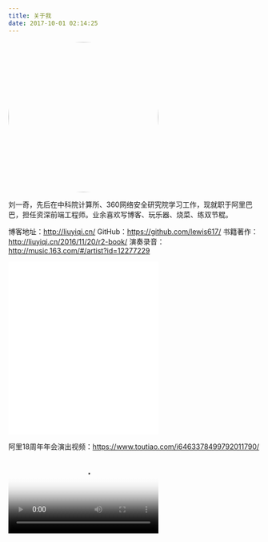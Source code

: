 ```yaml
---
title: 关于我
date: 2017-10-01 02:14:25
---
```


<img src="https://ws4.sinaimg.cn/large/83900b4egy1fk0xzz7ppwj20rs0t7hdt.jpg" width = "300" alt="" align=center style="border-radius:50%;"/>

刘一奇，先后在中科院计算所、360网络安全研究院学习工作，现就职于阿里巴巴，担任资深前端工程师。业余喜欢写博客、玩乐器、烧菜、练双节棍。

博客地址：http://liuyiqi.cn/ 
GitHub：https://github.com/lewis617/
书籍著作：http://liuyiqi.cn/2016/11/20/r2-book/
演奏录音：http://music.163.com/#/artist?id=12277229

<iframe frameborder="no" border="0" marginwidth="0" marginheight="0" width=300 height=86 src="//music.163.com/outchain/player?type=2&id=508976312&auto=0&height=66"></iframe>

<iframe frameborder="no" border="0" marginwidth="0" marginheight="0" width=300 height=86 src="//music.163.com/outchain/player?type=2&id=479613273&auto=0&height=66"></iframe>

<iframe frameborder="no" border="0" marginwidth="0" marginheight="0" width=300 height=86 src="//music.163.com/outchain/player?type=2&id=502105796&auto=0&height=66"></iframe>

<iframe frameborder="no" border="0" marginwidth="0" marginheight="0" width=300 height=86 src="//music.163.com/outchain/player?type=2&id=508976342&auto=0&height=66"></iframe>

阿里18周年年会演出视频：https://www.toutiao.com/i6463378499792011790/

<video src="http://gslb.miaopai.com/stream/uk8PpHEYyV3jaQgK3DyfLw2KiQwTdTGj5P~JWQ__.mp4?ssig=84141dc84266c28777411493382d24ee&time_stamp=1506800755090&cookie_id=&vend=1&os=3&partner=1&platform=2&cookie_id=&refer=miaopai&scid=uk8PpHEYyV3jaQgK3DyfLw2KiQwTdTGj5P%7EJWQ__" controls poster="http://bsyimg4.cdn.krcom.cn/stream/uk8PpHEYyV3jaQgK3DyfLw2KiQwTdTGj5P~JWQ___l988_4.jpg"></video>

              